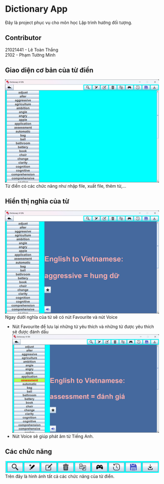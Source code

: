 # Dictionary App

Đây là project phục vụ cho môn học Lập trình hướng đối tượng.

## Contributor
21021441 - Lê Toàn Thắng\
2102     - Phạm Tường Minh

## Giao diện cơ bản của từ điển
![Giao diện của từ điển](picture/menu.png)\
Từ điển có các chức năng như nhập file, xuất file, thêm từ,...

## Hiển thị nghĩa của từ
![Giao diện](picture/1.png)
Ngay dưới nghĩa của từ sẽ có nút Favourite và nút Voice
+ Nút Favourite để lưu lại những từ yêu thích và những từ được yêu thích sẽ được đánh dấu ![Giao diện đánh dấu](picture/favourite.png)
+ Nút Voice sẽ giúp phát âm từ Tiếng Anh.

## Các chức năng
![Chức năng](picture/function.png)\
Trên đây là hình ảnh tất cả các chức năng của từ điển.

